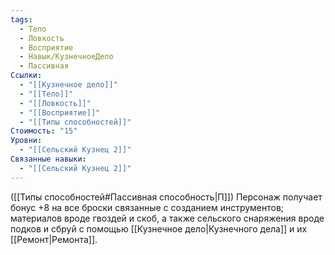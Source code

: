 ```yaml
---
tags:
  - Тело
  - Ловкость
  - Восприятие
  - Навык/КузнечноеДело
  - Пассивная
Ссылки:
  - "[[Кузнечное дело]]"
  - "[[Тело]]"
  - "[[Ловкость]]"
  - "[[Восприятие]]"
  - "[[Типы способностей]]"
Стоимость: "15"
Уровни:
  - "[[Сельский Кузнец 2]]"
Связанные навыки:
  - "[[Сельский Кузнец 2]]"
---
```

([[Типы способностей#Пассивная способность|П]]) Персонаж получает бонус +8 на все броски связанные с созданием инструментов; материалов вроде гвоздей и скоб, а также сельского снаряжения вроде подков и сбруй с помощью [[Кузнечное дело|Кузнечного дела]] и их [[Ремонт|Ремонта]].